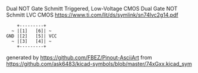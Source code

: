 Dual NOT Gate Schmitt Triggered, Low-Voltage CMOS
Dual Gate NOT Schmitt LVC CMOS
https://www.ti.com/lit/ds/symlink/sn74lvc2g14.pdf


	    +---------+
	  ~ |[1]   [6]| ~
	GND |[2]   [5]| VCC
	  ~ |[3]   [4]| ~
	    +---------+


generated by https://github.com/FBEZ/Pinout-AsciiArt from https://github.com/ask6483/kicad-symbols/blob/master/74xGxx.kicad_sym